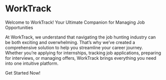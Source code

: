 # WorkTrack
Welcome to WorkTrack!
Your Ultimate Companion for Managing Job Opportunities

At WorkTrack, we understand that navigating the job hunting industry can be both exciting and overwhelming. That’s why we’ve created a comprehensive solution to help you streamline your career journey. Whether you’re applying for internships, tracking job applications, preparing for interviews, or managing offers, WorkTrack brings everything you need into one intuitive platform.

Get Started Now!


